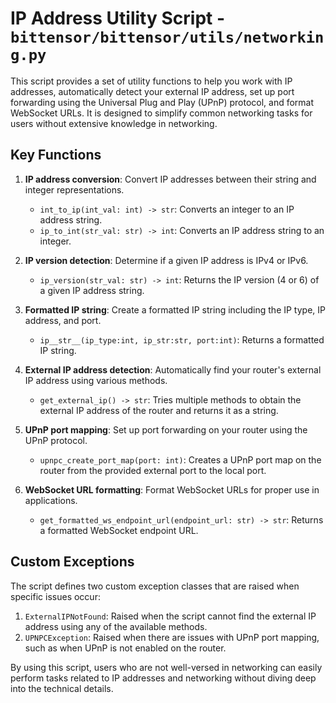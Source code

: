 # IP Address Utility Script - ```bittensor/bittensor/utils/networking.py```

This script provides a set of utility functions to help you work with IP addresses, automatically detect your external IP address, set up port forwarding using the Universal Plug and Play (UPnP) protocol, and format WebSocket URLs. It is designed to simplify common networking tasks for users without extensive knowledge in networking.

## Key Functions

1. **IP address conversion**: Convert IP addresses between their string and integer representations.
   - `int_to_ip(int_val: int) -> str`: Converts an integer to an IP address string.
   - `ip_to_int(str_val: str) -> int`: Converts an IP address string to an integer.

2. **IP version detection**: Determine if a given IP address is IPv4 or IPv6.
   - `ip_version(str_val: str) -> int`: Returns the IP version (4 or 6) of a given IP address string.

3. **Formatted IP string**: Create a formatted IP string including the IP type, IP address, and port.
   - `ip__str__(ip_type:int, ip_str:str, port:int)`: Returns a formatted IP string.

4. **External IP address detection**: Automatically find your router's external IP address using various methods.
   - `get_external_ip() -> str`: Tries multiple methods to obtain the external IP address of the router and returns it as a string.

5. **UPnP port mapping**: Set up port forwarding on your router using the UPnP protocol.
   - `upnpc_create_port_map(port: int)`: Creates a UPnP port map on the router from the provided external port to the local port.

6. **WebSocket URL formatting**: Format WebSocket URLs for proper use in applications.
   - `get_formatted_ws_endpoint_url(endpoint_url: str) -> str`: Returns a formatted WebSocket endpoint URL.

## Custom Exceptions

The script defines two custom exception classes that are raised when specific issues occur:

1. `ExternalIPNotFound`: Raised when the script cannot find the external IP address using any of the available methods.
2. `UPNPCException`: Raised when there are issues with UPnP port mapping, such as when UPnP is not enabled on the router.

By using this script, users who are not well-versed in networking can easily perform tasks related to IP addresses and networking without diving deep into the technical details.
